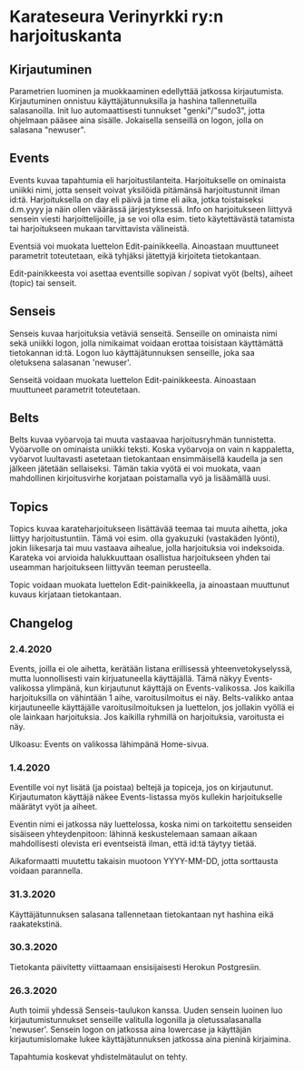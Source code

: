 # Karateseura Verinyrkki ry:n harjoituskanta

## Kirjautuminen

Parametrien luominen ja muokkaaminen edellyttää jatkossa kirjautumista. Kirjautuminen onnistuu käyttäjätunnuksilla ja hashina tallennetuilla salasanoilla. Init luo automaattisesti tunnukset "genki"/"sudo3", jotta ohjelmaan pääsee aina sisälle. Jokaisella senseillä on logon, jolla on salasana "newuser".

## Events

Events kuvaa tapahtumia eli harjoitustilanteita. Harjoitukselle on ominaista uniikki nimi, jotta senseit voivat yksilöidä pitämänsä harjoitustunnit ilman id:tä. Harjoituksella on day eli päivä ja time eli aika, jotka toistaiseksi d.m.yyyy ja näin ollen väärässä järjestyksessä. Info on harjoitukseen liittyvä sensein viesti harjoittelijoille, ja se voi olla esim. tieto käytettävästä tatamista tai harjoitukseen mukaan tarvittavista välineistä.

Eventsiä voi muokata luettelon Edit-painikkeella. Ainoastaan muuttuneet parametrit toteutetaan, eikä tyhjäksi jätettyjä kirjoiteta tietokantaan.

Edit-painikkeesta voi asettaa eventsille sopivan / sopivat vyöt (belts), aiheet (topic) tai senseit.

## Senseis

Senseis kuvaa harjoituksia vetäviä senseitä. Senseille on ominaista nimi sekä uniikki logon, jolla nimikaimat voidaan erottaa toisistaan käyttämättä tietokannan id:tä. Logon luo käyttäjätunnuksen senseille, joka saa oletuksena salasanan 'newuser'.

Senseitä voidaan muokata luettelon Edit-painikkeesta. Ainoastaan muuttuneet parametrit toteutetaan.

## Belts

Belts kuvaa vyöarvoja tai muuta vastaavaa harjoitusryhmän tunnistetta. Vyöarvolle on ominaista uniikki teksti. Koska vyöarvoja on vain n kappaletta, vyöarvot luultavasti asetetaan tietokantaan ensimmäisellä kaudella ja sen jälkeen jätetään sellaiseksi. Tämän takia vyötä ei voi muokata, vaan mahdollinen kirjoitusvirhe korjataan poistamalla vyö ja lisäämällä uusi.

## Topics

Topics kuvaa karateharjoitukseen lisättävää teemaa tai muuta aihetta, joka liittyy harjoitustuntiin. Tämä voi esim. olla gyakuzuki (vastakäden lyönti), jokin liikesarja tai muu vastaava aihealue, jolla harjoituksia voi indeksoida. Karateka voi arvioida halukkuuttaan osallistua harjoitukseen yhden tai useamman harjoitukseen liittyvän teeman perusteella.

Topic voidaan muokata luettelon Edit-painikkeella, ja ainoastaan muuttunut kuvaus kirjataan tietokantaan.

## Changelog

### 2.4.2020

Events, joilla ei ole aihetta, kerätään listana erillisessä yhteenvetokyselyssä, mutta luonnollisesti vain kirjuatuneella käyttäjällä. Tämä näkyy Events-valikossa ylimpänä, kun kirjautunut käyttäjä on Events-valikossa. Jos kaikilla harjoituksilla on vähintään 1 aihe, varoitusilmoitus ei näy. Belts-valikko antaa kirjautuneelle käyttäjälle varoitusilmoituksen ja luettelon, jos jollakin vyöllä ei ole lainkaan harjoituksia. Jos kaikilla ryhmillä on harjoituksia, varoitusta ei näy.

Ulkoasu: Events on valikossa lähimpänä Home-sivua.

### 1.4.2020

Eventille voi nyt lisätä (ja poistaa) beltejä ja topiceja, jos on kirjautunut. Kirjautumaton käyttäjä näkee Events-listassa myös kullekin harjoitukselle määrätyt vyöt ja aiheet.

Eventin nimi ei jatkossa näy luettelossa, koska nimi on tarkoitettu senseiden sisäiseen yhteydenpitoon: lähinnä keskustelemaan samaan aikaan mahdollisesti olevista eri eventseistä ilman, että id:tä täytyy tietää.

Aikaformaatti muutettu takaisin muotoon YYYY-MM-DD, jotta sorttausta voidaan parannella.

### 31.3.2020

Käyttäjätunnuksen salasana tallennetaan tietokantaan nyt hashina eikä raakatekstinä.

### 30.3.2020

Tietokanta päivitetty viittaamaan ensisijaisesti Herokun Postgresiin.

### 26.3.2020

Auth toimii yhdessä Senseis-taulukon kanssa. Uuden sensein luoinen luo kirjautumistunnukset senseille valitulla logonilla ja oletussalasanalla 'newuser'. Sensein logon on jatkossa aina lowercase ja käyttäjän kirjautumislomake lukee käyttäjätunnuksen jatkossa aina pieninä kirjaimina.

Tapahtumia koskevat yhdistelmätaulut on tehty.